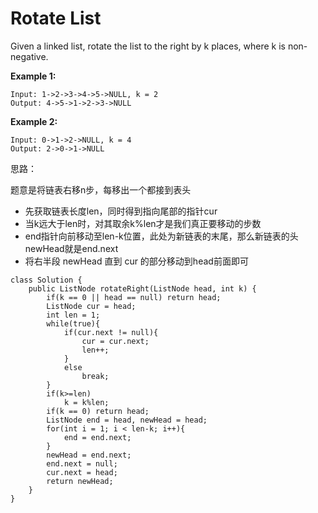 # Rotate List

Given a linked list, rotate the list to the right by k places, where k is non-negative.

**Example 1:**
```
Input: 1->2->3->4->5->NULL, k = 2
Output: 4->5->1->2->3->NULL
```

**Example 2:**
```
Input: 0->1->2->NULL, k = 4
Output: 2->0->1->NULL
```

思路： 

题意是将链表右移n步，每移出一个都接到表头

* 先获取链表长度len，同时得到指向尾部的指针cur
* 当k远大于len时，对其取余k%len才是我们真正要移动的步数
* end指针向前移动至len-k位置，此处为新链表的末尾，那么新链表的头newHead就是end.next
* 将右半段 newHead 直到 cur 的部分移动到head前面即可

```
class Solution {
    public ListNode rotateRight(ListNode head, int k) {
        if(k == 0 || head == null) return head;
        ListNode cur = head;
        int len = 1;
        while(true){
            if(cur.next != null){
                cur = cur.next;
                len++;
            }
            else
                break;           
        }
        if(k>=len)
            k = k%len;
        if(k == 0) return head;
        ListNode end = head, newHead = head;
        for(int i = 1; i < len-k; i++){
            end = end.next;
        }
        newHead = end.next;
        end.next = null;
        cur.next = head;
        return newHead;
    }
}
```
